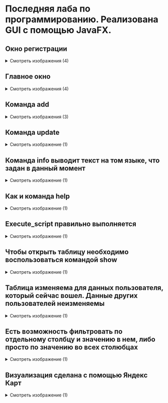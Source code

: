 # Последняя лаба по программированию. Реализована GUI с помощью JavaFX.

## Окно регистрации

<details>
  <summary>Смотреть изображения (4)</summary>

<p align="center">
  <img width="600" alt="image1" src="https://github.com/user-attachments/assets/8845b987-e3af-48f5-a812-2c5ffd48857d" />
  <br>
  <img width="600" alt="image2" src="https://github.com/user-attachments/assets/054496c5-7509-4289-87ba-09543b256a42" />
  <br>
  <img width="600" alt="image3" src="https://github.com/user-attachments/assets/4755d779-32bf-47e8-90d6-d9af9c7521db" />
  <br>
  <img width="600" alt="image4" src="https://github.com/user-attachments/assets/7c8947c3-f28f-4e09-9a1f-a89151c0c336" />
</p>
</details>

## Главное окно

<details>
  <summary>Смотреть изображения (4)</summary>

<p align="center">
  <img width="600" alt="image1" src="https://github.com/user-attachments/assets/b37bf8c2-8906-42a6-bf51-9e5bf6481894" />
  <br>
  <img width="600" alt="image2" src="https://github.com/user-attachments/assets/1e063ac8-755b-4711-9ee7-828d2884e875" />
  <br>
  <img width="600" alt="image3" src="https://github.com/user-attachments/assets/8699669c-68f8-44f2-acd8-ed35bb6b33f4" />
  <br>
  <img width="600" alt="image4" src="https://github.com/user-attachments/assets/abe08d5b-dffa-43ee-a4c5-60a18b34d41c" />
</p>
</details>

## Команда add

<details>
  <summary>Смотреть изображения (3)</summary>

<p align="center">
  <img width="400" alt="image1" src="https://github.com/user-attachments/assets/381bac6c-4479-45ae-9844-6ca3e5ab0cba" />
  <br>
  <img width="400" alt="image2" src="https://github.com/user-attachments/assets/aab770f8-7ff0-4d13-b038-c2fd7e04d85d" />
  <br>
  <img width="400" alt="image3" src="https://github.com/user-attachments/assets/a59d7356-5498-4edb-aee2-b91bf4a46101" />
</p>
</details>

## Команда update

<details>
  <summary>Смотреть изображение (1)</summary>

<p align="center">
  <img width="400" alt="image1" src="https://github.com/user-attachments/assets/ecc554a3-f40e-4d66-9594-97b94708a5bc" />
</p>
</details>

## Команда info выводит текст на том языке, что задан в данный момент

<details>
  <summary>Смотреть изображение (1)</summary>

<p align="center">
  <img width="600" alt="image1" src="https://github.com/user-attachments/assets/374c47b8-0dc3-4d43-90c2-f28190194b46" />
</p>
</details>

## Как и команда help

<details>
  <summary>Смотреть изображение (1)</summary>

<p align="center">
  <img width="600" alt="image1" src="https://github.com/user-attachments/assets/51acea50-e65f-4e00-a3ee-d054a712c9b5" />
</p>
</details>

## Execute_script правильно выполняется

<details>
  <summary>Смотреть изображение (1)</summary>

<p align="center">
  <img width="600" alt="image1" src="https://github.com/user-attachments/assets/08e9bc32-225b-4b78-a913-0137ca2dfb49" />
</p>
</details>

## Чтобы открыть таблицу необходимо воспользоваться командой show

<details>
  <summary>Смотреть изображение (1)</summary>

<p align="center">
  <img width="600" alt="image1" src="https://github.com/user-attachments/assets/b6d812b5-14fb-4a62-bd16-40ce126268d6" />
</p>
</details>

## Таблица изменяема для данных пользователя, который сейчас вошел. Данные других пользователей неизменяемы

<details>
  <summary>Смотреть изображение (1)</summary>

<p align="center">
  <img width="600" alt="image1" src="https://github.com/user-attachments/assets/8c03e61c-fac7-47c5-ae95-e259d86276cf" />
</p>
</details>

## Есть возможность фильтровать по отдельному столбцу и значению в нем, либо просто по значению во всех столюбцах

<details>
  <summary>Смотреть изображение (1)</summary>

<p align="center">
  <img width="600" alt="image1" src="https://github.com/user-attachments/assets/bd2a2e63-dd30-43f5-ae1b-6f6e8d7b3a63" />
</p>
</details>

## Визуализация сделана с помощью Яндекс Карт

<details>
  <summary>Смотреть изображение (1)</summary>

<p align="center">
  <img width="600" alt="image1" src="https://github.com/user-attachments/assets/4768eb43-962d-404d-83f7-27563f2357d9" />
</p>
</details>




